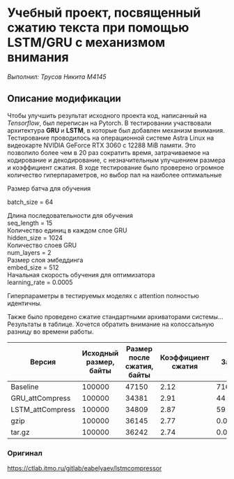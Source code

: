 # Учебный проект, посвященный сжатию текста при помощью LSTM/GRU с механизмом внимания
*Выполнил: Трусов Никита М4145*  
## Описание модификации  
Чтобы улучшить результат исходного проекта код, написанный на *Tensorflow*, был переписан на Pytorch. В тестировании участвовали архитектура **GRU** и **LSTM**, в которые был добавлен механизм внимания. Тестирование проводилось на операционной системе Astra Linux на видеокарте NVIDIA GeForce RTX 3060 c 12288 MiB памяти.  Это позволило более чем в 20 раз сократить время, затрачиваемое на кодирование и декодирование, с незначительным улучшением размера и коэффициент сжатия. В ходе тестирование было проверено огромное количество гиперпараметров, но выбор пал на наиболее оптимальные
 
Размер батча для обучения

batch_size = 64  

Длина последовательности для обучения  
seq_length = 15  
Количество единиц в каждом слое GRU  
hidden_size = 1024  
Количество слоев GRU  
num_layers = 2  
 Размер слоя эмбеддинга  
embed_size = 512  
 Начальная скорость обучения для оптимизатора  
learning_rate = 0.0005

Гиперпараметры в тестируемых моделях с attention полностью идентичны.  


  Также было проведено сжатие стандартными архиваторами системы... Результаты в таблице. Хочется обратить внимание на колоссальную разницу во времени работы.

| Версия           | Исходный размер, байты | Размер после сжатия, байты | Коэффициент сжатия | Затраченное время, с |     |
| ---------------- | ---------------------- | -------------------------- | ------------------ | -------------------- | --- |
| Baseline         | 100000                 | 47150                      | 2.12               | 716                  |     |
| GRU_attCompress  | 100000                 | 34381                      | 2.91               | 44                   |     |
| LSTM_attCompress | 100000                 | 34809                      | 2.87               | 59                   |     |
| gzip             | 100000                 | 36145                      | 2.77               | 0.003563404083251953 |     |
| tar.gz           | 100000                 | 36242                      | 2.74               | 0.004873514175415039 |     |
  

  
### Оригинал  
https://ctlab.itmo.ru/gitlab/eabelyaev/lstmcompressor
